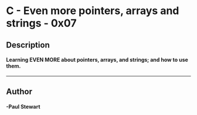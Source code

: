 # C - Even more pointers, arrays and strings - 0x07 
## Description 
#### Learning EVEN MORE about pointers, arrays, and strings; and how to use them.
 --- 
## Author 
#### -Paul Stewart